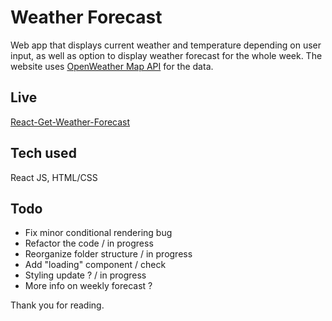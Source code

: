 # Weather Forecast

Web app that displays current weather and temperature depending on user input, as well as option to display weather forecast for the whole week.
The website uses [OpenWeather Map API](https://openweathermap.org/api) for the data.

## Live

[React-Get-Weather-Forecast](https://get-weather-forecast.netlify.app/)

## Tech used

React JS, HTML/CSS

## Todo

- Fix minor conditional rendering bug
- Refactor the code / in progress
- Reorganize folder structure / in progress
- Add "loading" component / check
- Styling update ? / in progress
- More info on weekly forecast ?

Thank you for reading.
